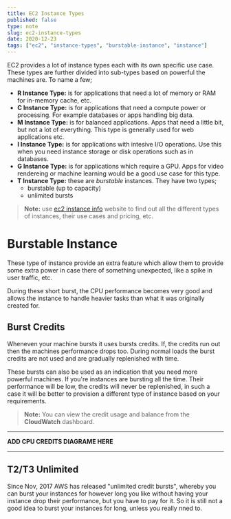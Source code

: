 ```yaml
---
title: EC2 Instance Types
published: false
type: note
slug: ec2-instance-types
date: 2020-12-23
tags: ["ec2", "instance-types", "burstable-instance", "instance"]
---
```


EC2 provides a lot of instance types each with its own specific use case. These types are further divided into sub-types based on powerful the machines are. To name a few;

- **R Instance Type:** is for applications that need a lot of memory or RAM for in-memory cache, etc. 
- **C Instance Type:** is for applications that need a compute power or processing. For example databases or apps handling big data.
- **M Instance Type:** is for balanced applications. Apps that need a little bit, but not a lot of everything. This type is generally used for web applications etc.
- **I Instance Type:** is for applications with intesive I/O operations. Use this when you need instance storage or disk operations such as in databases. 
- **G Instance Type:** is for applications which require a GPU. Apps for video rendereing or machine learning would be a good use case for this type.
- **T Instance Type:** these are _burstable_ instances. They have two types;
    - burstable (up to capacity)
    - unlimited bursts

> **Note:** use [ec2 instance info](https://www.ec2instances.info/) website to find out all the different types of instances, their use cases and pricing, etc.

# Burstable Instance
These type of instance provide an extra feature which allow them to provide some extra power in case there of something unexpected, like a spike in user traffic, etc. 

During these short burst, the CPU performance becomes very good and allows the instance to handle heavier tasks than what it was originally created for. 

## Burst Credits

Wheneven your machine bursts it uses bursts credits. If, the credits run out then the machines performance drops too. During normal loads the burst credits are not used and are gradually replenished with time. 

These bursts can also be used as an indication that you need more powerful machines. If you're instances are bursting all the time. Their performance will be low, the credits will never be replenished, in such a case it will be better to provision a different type of instance based on your requirements. 

> **Note:** You can view the credit usage and balance from the **CloudWatch** dashboard. 

---
**ADD CPU CREDITS DIAGRAME HERE**

---

## T2/T3 Unlimited
Since Nov, 2017 AWS has released "unlimited credit bursts", whereby you can burst your instances for however long you like without having your instance drop their performance, but you have to pay for it. So it is still not a good idea to burst your instances for long, unless you really nned to.